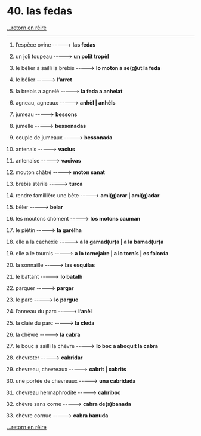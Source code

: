 # 40. las fedas

[...retorn en rèire](../sommaire.md)

---

1. l’espèce ovine -----> **las fedas**

2. un joli toupeau -----> **un polit tropèl**

3. le bélier a sailli la brebis -----> **lo moton a se(g)ut la feda**

4. le bélier -----> **l’arret**

5. la brebis a agnelé -----> **la feda a anhelat**

6. agneau, agneaux -----> **anhèl | anhèls**

7. jumeau -----> **bessons**

8. jumelle -----> **bessonadas**

9. couple de jumeaux -----> **bessonada**

10. antenais -----> **vacius**

11. antenaise -----> **vacivas**

12. mouton châtré -----> **moton sanat**

13. brebis stérile -----> **turca**

14. rendre famillière une bête -----> **ami(g)arar | ami(g)adar**

15. bêler -----> **belar**

16. les moutons chôment -----> **los motons cauman**

17. le piétin -----> **la garèlha**

18. elle a la cachexie -----> **a la gamad(ur)a | a la bamad(ur)a**

19. elle a le tournis -----> **a lo tornejaire | a lo tornís | es falorda**

20. la sonnaille -----> **las esquilas**

21. le battant -----> **lo batalh**

22. parquer -----> **pargar**

23. le parc -----> **lo pargue**

24. l’anneau du parc -----> **l’anèl**

25. la claie du parc -----> **la cleda**

26. la chèvre -----> **la cabra**

27. le bouc a sailli la chèvre -----> **lo boc a aboquit la cabra**

28. chevroter -----> **cabridar**

29. chevreau, chevreaux -----> **cabrit | cabrits**

30. une portée de chevreaux -----> **una cabridada**

31. chevreau hermaphrodite -----> **cabriboc**

32. chèvre sans corne -----> **cabra de(s)banada**

33. chèvre cornue -----> **cabra banuda**

[...retorn en rèire](../sommaire.md)
